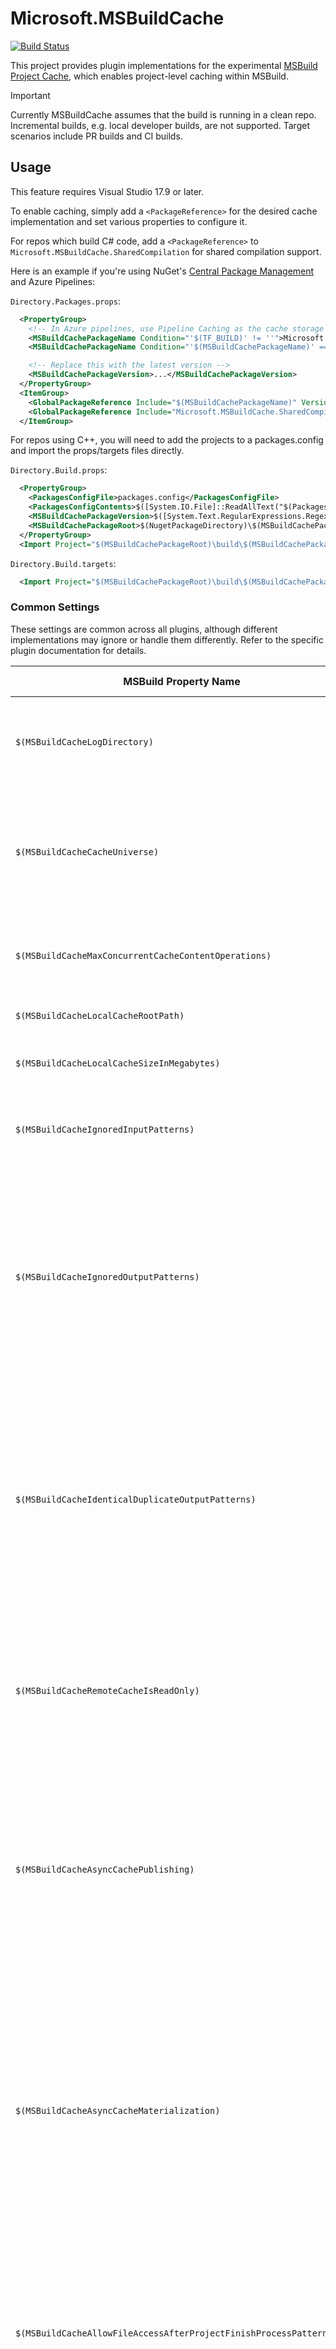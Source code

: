 # Microsoft.MSBuildCache
[![Build Status](https://dev.azure.com/msbuildcache/public/_apis/build/status%2FMicrosoft.MSBuildCache?repoName=microsoft%2FMSBuildCache&branchName=main)](https://dev.azure.com/msbuildcache/public/_build/latest?definitionId=1&repoName=microsoft%2FMSBuildCache&branchName=main)

This project provides plugin implementations for the experimental [MSBuild Project Cache](https://github.com/dotnet/msbuild/blob/main/documentation/specs/project-cache.md), which enables project-level caching within MSBuild.

> [!IMPORTANT]
> Currently MSBuildCache assumes that the build is running in a clean repo. Incremental builds, e.g. local developer builds, are not supported. Target scenarios include PR builds and CI builds.

## Usage

This feature requires Visual Studio 17.9 or later.

To enable caching, simply add a `<PackageReference>` for the desired cache implementation and set various properties to configure it.

For repos which build C# code, add a `<PackageReference>` to `Microsoft.MSBuildCache.SharedCompilation` for shared compilation support.

Here is an example if you're using NuGet's [Central Package Management](https://learn.microsoft.com/en-us/nuget/consume-packages/Central-Package-Management) and Azure Pipelines:

`Directory.Packages.props`:
```xml
  <PropertyGroup>
    <!-- In Azure pipelines, use Pipeline Caching as the cache storage backend. Otherwise, use the local cache. -->
    <MSBuildCachePackageName Condition="'$(TF_BUILD)' != ''">Microsoft.MSBuildCache.AzurePipelines</MSBuildCachePackageName>
    <MSBuildCachePackageName Condition="'$(MSBuildCachePackageName)' == ''">Microsoft.MSBuildCache.Local</MSBuildCachePackageName>

    <!-- Replace this with the latest version -->
    <MSBuildCachePackageVersion>...</MSBuildCachePackageVersion>
  </PropertyGroup>
  <ItemGroup>
    <GlobalPackageReference Include="$(MSBuildCachePackageName)" Version="$(MSBuildCachePackageVersion)" />
    <GlobalPackageReference Include="Microsoft.MSBuildCache.SharedCompilation" Version="$(MSBuildCachePackageVersion)" />
  </ItemGroup>
```

For repos using C++, you will need to add the projects to a packages.config and import the props/targets files directly.

`Directory.Build.props`:
```xml
  <PropertyGroup>
    <PackagesConfigFile>packages.config</PackagesConfigFile>
    <PackagesConfigContents>$([System.IO.File]::ReadAllText("$(PackagesConfigFile)"))</PackagesConfigContents>
    <MSBuildCachePackageVersion>$([System.Text.RegularExpressions.Regex]::Match($(PackagesConfigContents), 'Microsoft.MSBuildCache.*?version="(.*?)"').Groups[1].Value)</MSBuildCachePackageVersion>
    <MSBuildCachePackageRoot>$(NugetPackageDirectory)\$(MSBuildCachePackageName).$(MSBuildCachePackageVersion)</MSBuildCachePackageRoot>
  </PropertyGroup>
  <Import Project="$(MSBuildCachePackageRoot)\build\$(MSBuildCachePackageName).props" />
```

`Directory.Build.targets`:
```xml
  <Import Project="$(MSBuildCachePackageRoot)\build\$(MSBuildCachePackageName).targets" />
```

### Common Settings

These settings are common across all plugins, although different implementations may ignore or handle them differently. Refer to the specific plugin documentation for details.

| MSBuild Property Name | Setting Type | Default value | Description |
| ------------- | ------------ | ------------- | ----------- |
| `$(MSBuildCacheLogDirectory)` | `string` | "MSBuildCacheLogs" | Base directory to use for logging. If a relative path, it's assumed relative to the repo root. |
| `$(MSBuildCacheCacheUniverse)` | `string` | "default" | The cache universe is used to isolate the cache. This can be used to bust the cache, or to isolate some types of builds from other types. |
| `$(MSBuildCacheMaxConcurrentCacheContentOperations)` | `int` | 64 | The maximum number of cache operations to perform concurrently |
| `$(MSBuildCacheLocalCacheRootPath)` | `string` | "\MSBuildCache" (in repo's drive root) | Base directory to use for the local cache. |
| `$(MSBuildCacheLocalCacheSizeInMegabytes)` | `int` | 102400 (100 GB) | The maximum size in megabytes of the local cache |
| `$(MSBuildCacheIgnoredInputPatterns)` | `Glob[]` |  | Files which are part of the repo which should be ignored for cache invalidation |
| `$(MSBuildCacheIgnoredOutputPatterns)` | `Glob[]` | `*.assets.cache; *assemblyreference.cache` | Files to ignore for output collection into the cache. Note that if output are ignored, the replayed cache entry will not have these files. This should be used for intermediate outputs which are not properly portable |
| `$(MSBuildCacheIdenticalDuplicateOutputPatterns)` | `Glob[]` | | Files to allow duplicate outputs, with identical content, across projects. Projects which produce files at the same path with differing content will still produce an error. Note: this setting should be used sparingly as it impacts performance |
| `$(MSBuildCacheRemoteCacheIsReadOnly)` | `bool` | false | Whether the remote cache is read-only. This can be useful for scenarios where the remote cache should only be read from but not produced to. |
| `$(MSBuildCacheAsyncCachePublishing)` | `bool` | true | Whether files are published asynchronously to the cache as opposed to delaying the completion signal to MSBuild until publishing is complete. Note: Publishing will be awaited before the overall build completes. |
| `$(MSBuildCacheAsyncCacheMaterialization)` | `bool` | true | Whether files are materialized on disk asynchronously from the cache as opposed to delaying the completion signal to MSBuild until publishing is complete. Note: Materialization will be awaited when a depending project requires the files and before the overall build completes. |
| `$(MSBuildCacheAllowFileAccessAfterProjectFinishProcessPatterns)` | `Glob[]` | `\**\vctip.exe` | Processes to allow file accesses after the project which launched it completes, ie accesses by a detached process. Note: these accesses will not be considered for caching. |
| `$(MSBuildCacheAllowFileAccessAfterProjectFinishFilePatterns)` | `Glob[]` | | Files to allow to be accessed by a process launched by a project after the project completes, ie accesses by a detached process. Note: these accesses will not be considered for caching. |
| `$(MSBuildCacheAllowProcessCloseAfterProjectFinishProcessPatterns)` | `Glob[]` | `\**\mspdbsrv.exe` | Processes to allow to exit after the project which launched it completes, ie detached processes. |
| `$(MSBuildCacheGlobalPropertiesToIgnore)` | `string[]` | `CurrentSolutionConfigurationContents; ShouldUnsetParentConfigurationAndPlatform; BuildingInsideVisualStudio; BuildingSolutionFile; SolutionDir; SolutionExt; SolutionFileName; SolutionName; SolutionPath; _MSDeployUserAgent`, as well as all proeprties related to plugin settings | The list of global properties to exclude from consideration by the cache |
| `$(MSBuildCacheGetResultsForUnqueriedDependencies)` | `bool` | false | Whether to try and query the cache for dependencies if they have not previously been requested. This option can help in cases where the build isn't done in graph order, or if some projects are skipped. |



When configuring settings which are list types, you should always append to the existing value to avoid overriding the defaults:

```xml
<PropertyGroup>
  <MSBuildCacheIdenticalDuplicateOutputPatterns>$(MSBuildCacheIdenticalDuplicateOutputPatterns);**\foo.txt</MSBuildCacheIdenticalDuplicateOutputPatterns>
</PropertyGroup>
```

### Execution cached builds

Once configured, to execute builds with caching, simply run:

```
msbuild /graph /m /reportfileaccesses
```

It's also recommended to set some parameters like `/p:MSBuildCacheLogDirectory=$(LogDirectory)\MSBuildCache` as part of the MSBuild call, as opposed to with MSBuild properties in your `Directory.Build.props` for example.

### Caching test execution

Arbitrary MSBuild targets can be cached, and with [`Microsoft.Build.RunVSTest`](https://github.com/microsoft/MSBuildSdks/tree/main/src/RunTests), you can attach running vstest-based unit tests with the "Test" target.

Once `Microsoft.Build.RunVSTest`, or some other target hooked to the Test target, you can get cache hits for tests by adding (`/t:Build;Test`), eg:

```
msbuild /graph /m /reportfileaccesses /t:Build;Test
```

This not only provides the benefits of caching unit test execution, but also executes tests concurrently with other, unrelated, projects in the graph.

## Plugins

### Microsoft.MSBuildCache.AzurePipelines
[![NuGet Version](https://img.shields.io/nuget/v/Microsoft.MSBuildCache.AzurePipelines.svg)](https://www.nuget.org/packages/Microsoft.MSBuildCache.AzurePipelines)
[![NuGet Downloads](https://img.shields.io/nuget/dt/Microsoft.MSBuildCache.AzurePipelines.svg)](https://www.nuget.org/packages/Microsoft.MSBuildCache.AzurePipelines)

This implementation uses [Azure Pipeline Caching](https://learn.microsoft.com/en-us/azure/devops/pipelines/release/caching?view=azure-devops) as the cache storage, which is ideal for repos using [Azure Pipelines](https://learn.microsoft.com/en-us/azure/devops/pipelines) for their builds.

Please refer to the [cache isolation and security](https://learn.microsoft.com/en-us/azure/devops/pipelines/release/caching?view=azure-devops#cache-isolation-and-security) pipeline caching provides to understand the security around this cache implementation.

It is expected that this plugin is used within an Azure Pipeline. The `SYSTEM_ACCESSTOKEN` environment variable will need to be explicitly passed to the task calling MSBuild since it's considered a secret. In classic pipelines this is done by checking "Allow scripts to access the OAuth token" in the job. In yml pipelines, this is done by passing the env var explicitly using the `$(System.AccessToken)` variable:

```yml
- script: MSBuild /graph /restore /reportfileaccesses /bl:$(Build.ArtifactStagingDirectory)\Logs\msbuild.binlog /p:Configuration=Release
  displayName: Build
  env:
    SYSTEM_ACCESSTOKEN: $(System.AccessToken)
```

`$(System.AccessToken)` by default does not have the scope relevant to Pipeline Caching. The scope can be enabled by setting the `EnablePipelineCache` pipeline variable. Additionally, the scope will get automatically added if the [Cache task](https://learn.microsoft.com/en-us/azure/devops/pipelines/release/caching?view=azure-devops#cache-task-how-it-works) is used somewhere in the pipeline.

### Microsoft.MSBuildCache.Local
[![NuGet Version](https://img.shields.io/nuget/v/Microsoft.MSBuildCache.Local.svg)](https://www.nuget.org/packages/Microsoft.MSBuildCache.Local)
[![NuGet Downloads](https://img.shields.io/nuget/dt/Microsoft.MSBuildCache.Local.svg)](https://www.nuget.org/packages/Microsoft.MSBuildCache.Local)

This implementation uses the local file system for the cache. In particular, it uses [BuildXL](https://github.com/microsoft/BuildXL)'s `LocalCache`. This is recommended for locally testing and debugging caching for your repo. This implementation can also be useful if you have stateful build agents where the cache can be reused across builds.

### Microsoft.MSBuildCache.AzureBlobStorage
[![NuGet Version](https://img.shields.io/nuget/v/Microsoft.MSBuildCache.AzureBlobStorage.svg)](https://www.nuget.org/packages/Microsoft.MSBuildCache.AzureBlobStorage)
[![NuGet Downloads](https://img.shields.io/nuget/dt/Microsoft.MSBuildCache.AzureBlobStorage.svg)](https://www.nuget.org/packages/Microsoft.MSBuildCache.AzureBlobStorage)

This implementation uses [Azure Blob Storage](https://azure.microsoft.com/en-us/products/storage/blobs/) as the cache storage.

> [!WARNING]
> This implementation does not yet have a robust security model. All builds using this will need write access to the storage resource, so for example an external contributor could send a PR which would write/overwrite arbitrary content which could then be used by CI builds. Builds using this plugin must be restricted to trusted team members. Use at your own risk.

These settings are available in addition to the [Common Settings](#common-settings):

| MSBuild Property Name | Setting Type | Default value | Description |
| ------------- | ------------ | ------------- | ----------- |
| `$(MSBuildCacheCredentialsType)` | `string` | "Interactive" | Indicates the credential type to use for authentication. Valid values are "Interactive", "ConnectionString", "ManagedIdentity", "TokenCredential" |
| `$(MSBuildCacheBlobUri)` | `Uri` | | Specifies the uri of the Azure Storage Blob. |
| `$(MSBuildCacheManagedIdentityClientId)` | `string` | | Specifies the managed identity client id when using the "ManagedIdentity" credential type |
| `$(MSBuildCacheInteractiveAuthTokenDirectory)` | `string` | "%LOCALAPPDATA%\MSBuildCache\AuthTokenCache" | Specifies a token cache directory when using the "Interactive" credential type |

When using the "ConnectionString" credential type, the connection string to the blob storage account must be provided in the `MSBCACHE_CONNECTIONSTRING` environment variable. This connection string needs both read and write access to the resource.

When using the "TokenCredential" credential type, an access token must be provided in the `MSBCACHE_ACCESSTOKEN` environment variable. Alternately, if using the programmatic project cache API, a [`TokenCredential`](https://learn.microsoft.com/en-us/dotnet/api/azure.core.tokencredential?view=azure-dotnet) may be provided in the plugin's constructor.

## Other Packages

### Microsoft.MSBuildCache.SharedCompilation
[![NuGet Version](https://img.shields.io/nuget/v/Microsoft.MSBuildCache.SharedCompilation.svg)](https://www.nuget.org/packages/Microsoft.MSBuildCache.SharedCompilation)
[![NuGet Downloads](https://img.shields.io/nuget/dt/Microsoft.MSBuildCache.SharedCompilation.svg)](https://www.nuget.org/packages/Microsoft.MSBuildCache.SharedCompilation)

This package enables accurate file access reporting for the Roslyn [Compiler Server](https://github.com/dotnet/roslyn/blob/main/docs/compilers/Compiler%20Server.md). Because the compiler server (`vbcscompiler`) launches as a detached process, its file accesses are not observed by MSBuild. This package manually reports these files accesses to the plugin.

In the future, this feature will be directly supported by Roslyn, at which point this package will no longer be needed.

### Microsoft.MSBuildCache.Common
[![NuGet Version](https://img.shields.io/nuget/v/Microsoft.MSBuildCache.Common.svg)](https://www.nuget.org/packages/Microsoft.MSBuildCache.Common)
[![NuGet Downloads](https://img.shields.io/nuget/dt/Microsoft.MSBuildCache.Common.svg)](https://www.nuget.org/packages/Microsoft.MSBuildCache.Common)

This package contains much of the shared logic for the plugins, including handling file accesses and cache fingerprinting. For those wanting to use a different cache backend than the ones associated with the available plugins, referencing this package can be a good option to avoid having to duplicate the rest of the logic involved with caching.

## Contributing

See [CONTRIBUTING.md](CONTRIBUTING.md)

## License

Microsoft.MSBuildCache is licensed under the [MIT license](LICENSE).

## Trademarks

This project may contain trademarks or logos for projects, products, or services. Authorized use of Microsoft 
trademarks or logos is subject to and must follow 
[Microsoft's Trademark & Brand Guidelines](https://www.microsoft.com/en-us/legal/intellectualproperty/trademarks/usage/general).
Use of Microsoft trademarks or logos in modified versions of this project must not cause confusion or imply Microsoft sponsorship.
Any use of third-party trademarks or logos are subject to those third-party's policies.
